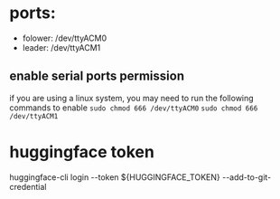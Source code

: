 # ports:
- folower: /dev/ttyACM0
- leader: /dev/ttyACM1

## enable serial ports permission
if you are using a linux system, you may need to run the following commands to enable
`sudo chmod 666 /dev/ttyACM0`
`sudo chmod 666 /dev/ttyACM1`

# huggingface token
huggingface-cli login --token ${HUGGINGFACE_TOKEN} --add-to-git-credential
